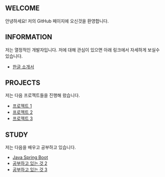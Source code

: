 ## WELCOME

안녕하세요!
저의 GitHub 페이지에 오신것을 환영합니다.

## INFORMATION

저는 열정적인 개발자입니다. 
저에 대해 관심이 있으면 아래 링크에서 자세하게 보실수 있습니다. 


- [한글 소개서](https://flyingmt.github.io/devportfolio/)

## PROJECTS

저는 다음 프로젝트들을 진행해 왔습니다. 

- [프로젝트 1](https://github.com/flyingmt/flyingmt.github.io/edit/master/projects/project01.md)
- [프로젝트 2](https://github.com/flyingmt/flyingmt.github.io/edit/master/projects/project02.md)
- [프로젝트 3](https://github.com/flyingmt/flyingmt.github.io/edit/master/projects/project03.md)

## STUDY

저는 다음을 배우고 공부하고 있습니다. 

- [Java Spring Boot](https://github.com/flyingmt/flyingmt.github.io/edit/master/study/java-spring-boot.md)
- [공부하고 있는 것 2](https://github.com/flyingmt/flyingmt.github.io/edit/master/study/study02.md)
- [공부하고 있는 것 3](https://github.com/flyingmt/flyingmt.github.io/edit/master/study/study03.md)

